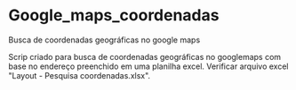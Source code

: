# Google_maps_coordenadas
Busca de coordenadas geográficas no google maps

Scrip criado para busca de coordenadas geográficas no googlemaps com base no endereço preenchido em uma planilha excel.
Verificar arquivo excel "Layout - Pesquisa coordenadas.xlsx".


